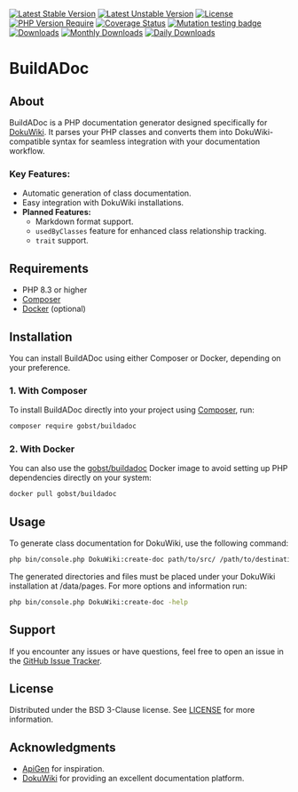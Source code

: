 [![Latest Stable Version](https://poser.pugx.org/gobst/buildadoc/version.svg)](https://packagist.org/packages/gobst/buildadoc)
[![Latest Unstable Version](https://poser.pugx.org/gobst/buildadoc/v/unstable.svg)](https://packagist.org/packages/gobst/buildadoc)
[![License](https://poser.pugx.org/gobst/buildadoc/license.svg)](https://packagist.org/packages/gobst/buildadoc)
[![PHP Version Require](https://poser.pugx.org/gobst/buildadoc/require/php)](https://packagist.org/packages/gobst/buildadoc)
[![Coverage Status](https://coveralls.io/repos/github/gobst/buildadoc/badge.svg?branch=main)](https://coveralls.io/github/gobst/buildadoc?branch=main)
[![Mutation testing badge](https://img.shields.io/endpoint?style=flat&url=https%3A%2F%2Fbadge-api.stryker-mutator.io%2Fbuildadoc)](https://dashboard.stryker-mutator.io/api/reports/github.com/gobst/buildadoc/main)
[![Downloads](https://poser.pugx.org/gobst/buildadoc/d/total.svg)](https://packagist.org/packages/gobst/buildadoc)
[![Monthly Downloads](https://poser.pugx.org/gobst/buildadoc/d/monthly.svg)](https://packagist.org/packages/gobst/buildadoc)
[![Daily Downloads](https://poser.pugx.org/gobst/buildadoc/d/daily.svg)](https://packagist.org/packages/gobst/buildadoc)

# BuildADoc

## About

BuildADoc is a PHP documentation generator designed specifically for [DokuWiki](https://github.com/dokuwiki/dokuwiki). 
It parses your PHP classes and converts them into DokuWiki-compatible syntax for seamless integration with your documentation workflow.

### Key Features:
- Automatic generation of class documentation.
- Easy integration with DokuWiki installations.
- **Planned Features:**
    - Markdown format support.
    - `usedByClasses` feature for enhanced class relationship tracking.
    - `trait` support.

## Requirements
- PHP 8.3 or higher
- [Composer](https://getcomposer.org/)
- [Docker](https://www.docker.com/) (optional)

## Installation

You can install BuildADoc using either Composer or Docker, depending on your preference.

### 1. With Composer

To install BuildADoc directly into your project using [Composer](https://getcomposer.org/), run:

```bash
composer require gobst/buildadoc
```

### 2. With Docker

You can also use the [gobst/buildadoc](https://hub.docker.com/r/gobst/buildadoc) Docker image to avoid setting up PHP dependencies directly on your system:

```bash
docker pull gobst/buildadoc
```

## Usage

To generate class documentation for DokuWiki, use the following command:

```bash 
php bin/console.php DokuWiki:create-doc path/to/src/ /path/to/destination/dir/ projectname
```

The generated directories and files must be placed under your DokuWiki installation at /data/pages.
For more options and information run:

```bash 
php bin/console.php DokuWiki:create-doc -help
```

## Support

If you encounter any issues or have questions, feel free to open an issue in the [GitHub Issue Tracker](https://github.com/gobst/buildadoc/issues).

## License

Distributed under the BSD 3-Clause license. See [LICENSE](LICENSE) for more information.

## Acknowledgments

- [ApiGen](https://github.com/ApiGen/ApiGen) for inspiration.
- [DokuWiki](https://github.com/dokuwiki/dokuwiki) for providing an excellent documentation platform.